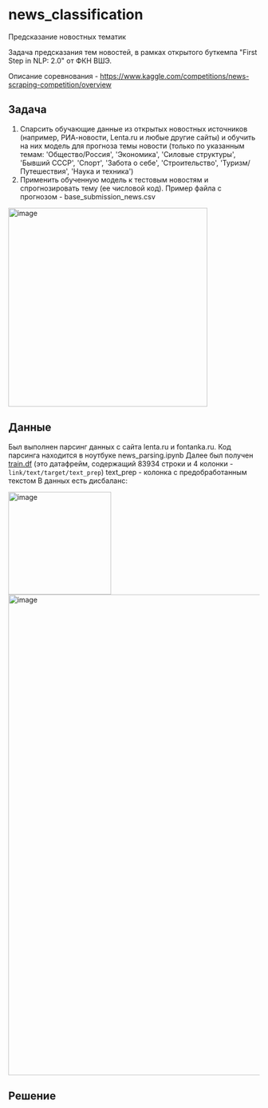 # news_classification

Предсказание новостных тематик

Задача предсказания тем новостей, в рамках открытого буткемпа "First Step in NLP: 2.0" от ФКН ВШЭ.

Описание соревнования - https://www.kaggle.com/competitions/news-scraping-competition/overview

## Задача  

1. Спарсить обучающие данные из открытых новостных источников (например, РИА-новости, Lenta.ru и любые другие сайты) и обучить на них модель для прогноза темы новости (только по указанным темам: 'Общество/Россия', 'Экономика', 'Силовые структуры', 'Бывший СССР', 'Спорт', 'Забота о себе', 'Строительство', 'Туризм/Путешествия', 'Наука и техника')
2. Применить обученную модель к тестовым новостям и спрогнозировать тему (ее числовой код). Пример файла с прогнозом - base_submission_news.csv

 <img width="399" alt="image" src="https://github.com/lteplova/news_classification/assets/38242392/3fccc4a3-0c1c-4fb3-821e-4aca75befb9c">

 ## Данные 

Был выполнен парсинг данных с сайта lenta.ru и fontanka.ru.
Код парсинга находится в ноутбуке news_parsing.ipynb
Далее был получен [train.df](https://www.kaggle.com/datasets/luydmilateplova/lenta-f/settings) (это датафрейм, содержащий 83934 строки и 4 колонки - `link/text/target/text_prep`)
text_prep - колонка с предобработанным текстом
В данных есть дисбаланс:  

<img width="206" alt="image" src="https://github.com/lteplova/news_classification/assets/38242392/f9dc001c-53b8-40ed-88df-1adf35dd3c29">
<img width="965" alt="image" src="https://github.com/lteplova/news_classification/assets/38242392/6bc1b52e-9b0c-4ad3-9166-05c69fd3b5c5">

 ## Решение  

